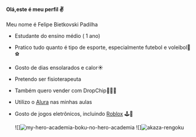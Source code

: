#### Olá,este é meu perfil ✌
Meu nome é Felipe Bietkovski Padilha

- Estudante do ensino médio ( 1 ano)
- Pratico tudo quanto é tipo de esporte, especialmente futebol e voleibol🏐⚽️
- Gosto de dias ensolarados e calor☀️
- Pretendo ser fisioterapeuta
- Também quero vender com DropChip👨🏻‍💻
-  Utilizo o [Alura](https://www.alura.com.br/) nas minhas aulas
- Gosto de jogos eletrônicos, incluindo [Roblox](https://www.roblox.com) 🕹📱
  
  







  ![]![my-hero-academia-boku-no-hero-academia](https://github.com/user-attachments/assets/37151dbc-d8cf-4f68-8ad7-89af3b34f499)
  ![]![akaza-rengoku](https://github.com/user-attachments/assets/c05b3dbe-45c5-445e-a369-2a0cf3c367b2)

  
